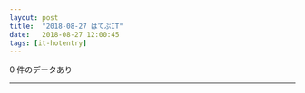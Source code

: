 ```yaml
---
layout: post
title:  "2018-08-27 はてぶIT"
date:   2018-08-27 12:00:45
tags: [it-hotentry]
---
```

0 件のデータあり

<hr>
